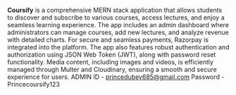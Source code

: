**Coursify** is a comprehensive MERN stack application that allows students to discover and subscribe to various courses, 
access lectures, and enjoy a seamless learning experience. The app includes an admin dashboard where administrators can manage courses, 
add new lectures, and analyze revenue with detailed charts. For secure and seamless payments, Razorpay is integrated into the platform. 
The app also features robust authentication and authorization using JSON Web Token (JWT), along with password reset functionality.
Media content, including images and videos, is efficiently managed through Multer and Cloudinary, ensuring a smooth and secure experience for users.
ADMIN ID - princedubey685@gmail.com
Password - Princecoursify123
